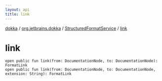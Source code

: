 ```yaml
---
layout: api
title: link
---
```

[dokka](../../index.html) / [org.jetbrains.dokka](../index.html) / [StructuredFormatService](index.html) / [link](link.html)


# link



```
open public fun link(from: DocumentationNode, to: DocumentationNode): FormatLink
open public fun link(from: DocumentationNode, to: DocumentationNode, extension: String): FormatLink
```


